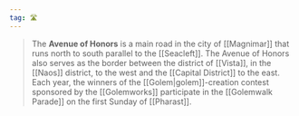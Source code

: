 ```yaml
---
tag: 🛣️
---
```

> The **Avenue of Honors** is a main road in the city of [[Magnimar]] that runs north to south parallel to the [[Seacleft]]. The Avenue of Honors also serves as the border between the district of [[Vista]], in the [[Naos]] district, to the west and the [[Capital District]] to the east.
> Each year, the winners of the [[Golem|golem]]-creation contest sponsored by the [[Golemworks]] participate in the [[Golemwalk Parade]] on the first Sunday of [[Pharast]].








